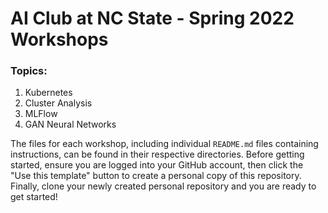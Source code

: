 # AI Club at NC State - Spring 2022 Workshops

### Topics:
1. Kubernetes
2. Cluster Analysis
3. MLFlow
4. GAN Neural Networks

The files for each workshop, including individual `README.md` files containing instructions, can be found in their respective directories. Before getting started, ensure you are logged into your GitHub account, then click the "Use this template" button to create a personal copy of this repository. Finally, clone your newly created personal repository and you are ready to get started!
